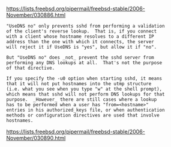 https://lists.freebsd.org/pipermail/freebsd-stable/2006-November/030886.html

    "UseDNS no" only prevents sshd from performing a validation
    of the client's reverse lookup.  That is, if you connect
    with a client whose hostname resolves to a different IP
    address than the one with which it connects, the server
    will reject it if UseDNS is "yes", but allow it if "no".

    But "UseDNS no" does _not_ prevent the sshd server from
    performing any DNS lookups at all.  That's not the purpose
    of that directive.

    If you specify the -u0 option when starting sshd, it means
    that it will not put hostnames into the utmp structure
    (i.e. what you see when you type "w" at the shell prompt),
    which means that sshd will not perform DNS lookups for that
    purpose.  _However_ there are still cases where a lookup
    has to be performed when a user has "from=<hostname>"
    entries in his authorized_keys file, or when authentication
    methods or configuration directives are used that involve
    hostnames.


https://lists.freebsd.org/pipermail/freebsd-stable/2006-November/030890.html
